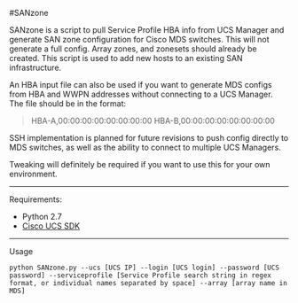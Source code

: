 #SANzone

SANzone is a script to pull Service Profile HBA info from UCS Manager and generate SAN zone configuration for Cisco MDS switches. This will not generate a full config. Array zones, and zonesets should already be created. This script is used to add new hosts to an existing SAN infrastructure.

An HBA input file can also be used if you want to generate MDS configs from HBA and WWPN addresses without connecting to a UCS Manager. The file should be in the format:

>HBA-A,00:00:00:00:00:00:00:00
>HBA-B,00:00:00:00:00:00:00:00

SSH implementation is planned for future revisions to push config directly to MDS switches, as well as the ability to connect to multiple UCS Managers.

Tweaking will definitely be required if you want to use this for your own environment.

---
Requirements:

- Python 2.7
- [Cisco UCS SDK](https://communities.cisco.com/docs/DOC-37174)

---
Usage
```
python SANzone.py --ucs [UCS IP] --login [UCS login] --password [UCS password] --serviceprofile [Service Profile search string in regex format, or individual names separated by space] --array [array name in MDS]
```